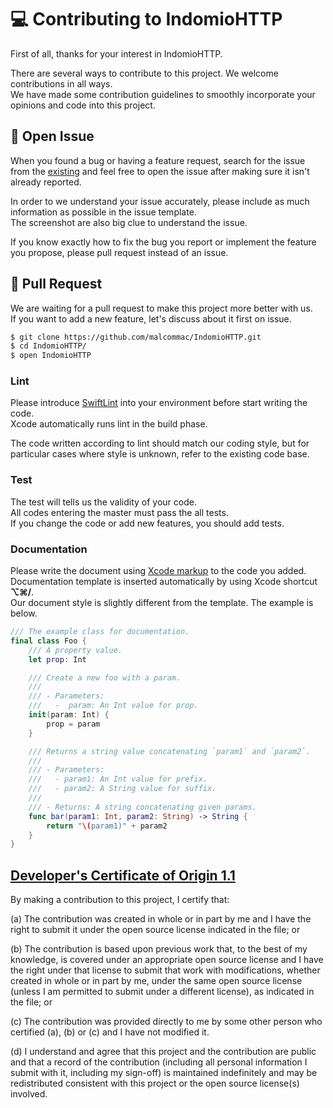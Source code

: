 # 💻 Contributing to IndomioHTTP

First of all, thanks for your interest in IndomioHTTP.  

There are several ways to contribute to this project. We welcome contributions in all ways.  
We have made some contribution guidelines to smoothly incorporate your opinions and code into this project.  

## 📝 Open Issue

When you found a bug or having a feature request, search for the issue from the [existing](https://github.com/malcommac/IndomioHTTP/issues) and feel free to open the issue after making sure it isn't already reported.  

In order to we understand your issue accurately, please include as much information as possible in the issue template.  
The screenshot are also big clue to understand the issue.  

If you know exactly how to fix the bug you report or implement the feature you propose, please pull request instead of an issue.  

## 🚀 Pull Request

We are waiting for a pull request to make this project more better with us.  
If you want to add a new feature, let's discuss about it first on issue.  

```bash
$ git clone https://github.com/malcommac/IndomioHTTP.git
$ cd IndomioHTTP/
$ open IndomioHTTP
```

### Lint

Please introduce [SwiftLint](https://github.com/realm/SwiftLint) into your environment before start writing the code.  
Xcode automatically runs lint in the build phase.  

The code written according to lint should match our coding style, but for particular cases where style is unknown, refer to the existing code base.  

### Test

The test will tells us the validity of your code.  
All codes entering the master must pass the all tests.  
If you change the code or add new features, you should add tests.  

### Documentation

Please write the document using [Xcode markup](https://developer.apple.com/library/archive/documentation/Xcode/Reference/xcode_markup_formatting_ref/) to the code you added.  
Documentation template is inserted automatically by using Xcode shortcut **⌥⌘/**.  
Our document style is slightly different from the template. The example is below.  
```swift
/// The example class for documentation.
final class Foo {
    /// A property value.
    let prop: Int

    /// Create a new foo with a param.
    ///
    /// - Parameters:
    ///   -  param: An Int value for prop.
    init(param: Int) {
        prop = param
    }

    /// Returns a string value concatenating `param1` and `param2`.
    ///
    /// - Parameters:
    ///   - param1: An Int value for prefix.
    ///   - param2: A String value for suffix.
    ///
    /// - Returns: A string concatenating given params.
    func bar(param1: Int, param2: String) -> String {
        return "\(param1)" + param2
    }
}
```

## [Developer's Certificate of Origin 1.1](https://elinux.org/Developer_Certificate_Of_Origin)
By making a contribution to this project, I certify that:

(a) The contribution was created in whole or in part by me and I
    have the right to submit it under the open source license
    indicated in the file; or

(b) The contribution is based upon previous work that, to the best
    of my knowledge, is covered under an appropriate open source
    license and I have the right under that license to submit that
    work with modifications, whether created in whole or in part
    by me, under the same open source license (unless I am
    permitted to submit under a different license), as indicated
    in the file; or

(c) The contribution was provided directly to me by some other
    person who certified (a), (b) or (c) and I have not modified
    it.

(d) I understand and agree that this project and the contribution
    are public and that a record of the contribution (including all
    personal information I submit with it, including my sign-off) is
    maintained indefinitely and may be redistributed consistent with
    this project or the open source license(s) involved.
